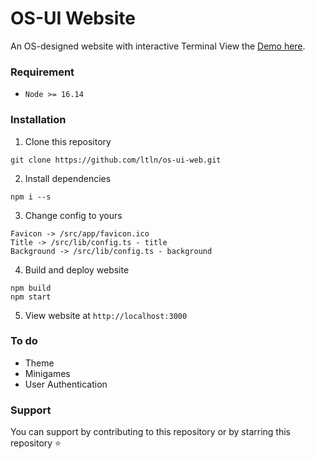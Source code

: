# OS-UI Website
An OS-designed website with interactive Terminal
View the [Demo here](https://lt.id.vn).

### Requirement
+ ``Node >= 16.14``
### Installation
1. Clone this repository
```
git clone https://github.com/ltln/os-ui-web.git
```
2. Install dependencies
```
npm i --s
```
3. Change config to yours
```
Favicon -> /src/app/favicon.ico
Title -> /src/lib/config.ts - title
Background -> /src/lib/config.ts - background
```
4. Build and deploy website
```
npm build
npm start
```
5. View website at ``http://localhost:3000``
### To do
+ Theme
+ Minigames
+ User Authentication
### Support
You can support by contributing to this repository or by starring this repository :star: